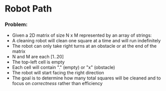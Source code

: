 # Robot Path

### Problem:
- Given a 2D matrix of size N x M represented by an array of strings:
- A cleaning robot will clean one square at a time and will run indefinitely
- The robot can only take right turns at an obstacle or at the end of the matrix
- N and M are each [1..20]
- The top-left cell is empty
- Each cell will contain "." (empty) or "x" (obstacle)
- The robot will start facing the right direction
- The goal is to determine how many total squares will be cleaned and to focus on _correctness_ rather than efficiency